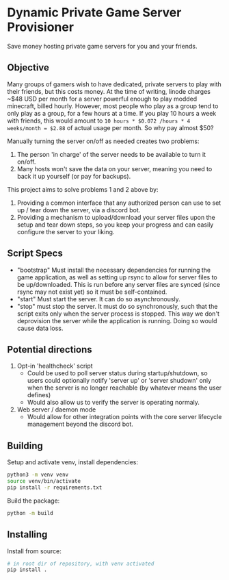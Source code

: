 # Dynamic Private Game Server Provisioner
Save money hosting private game servers for you and your friends.

## Objective
Many groups of gamers wish to have dedicated, private servers to play with their friends, but this costs money.
At the time of writing, linode charges ~$48 USD per month for a server powerful enough to play modded minecraft, billed hourly.
However, most people who play as a group tend to only play as a group, for a few hours at a time. 
If you play 10 hours a week with friends, this would amount to `10 hours * $0.072 /hours * 4 weeks/month = $2.88` of actual usage per month. 
So why pay almost $50?

Manually turning the server on/off as needed creates two problems:
1. The person 'in charge' of the server needs to be available to turn it on/off.
2. Many hosts won't save the data on your server, meaning you need to back it up yourself (or pay for backups).


This project aims to solve problems 1 and 2 above by:
1. Providing a common interface that any authorized person can use to set up / tear down the server, via a discord bot.
2. Providing a mechanism to upload/download your server files upon the setup and tear down steps, so you keep your progress and can easily configure the server to your liking.

## Script Specs
* "bootstrap" Must install the necessary dependencies for running the game application, as well as setting up rsync to allow for server files to be up/downloaded. This is run before any server files are synced (since rsync may not exist yet) so it must be self-contained.
* "start" Must start the server. It can do so asynchronously.
* "stop" must stop the server. It must do so synchronously, such that the script exits only when the server process is stopped. This way we don't deprovision the server while the application is running. Doing so would cause data loss.

## Potential directions
1. Opt-in 'healthcheck' script
    * Could be used to poll server status during startup/shutdown, so users could optionally notify 'server up' or 'server shudown' only when the server is no longer reachable (by whatever means the user defines)
    * Would also allow us to verify the server is operating normaly.
2. Web server / daemon mode
    * Would allow for other integration points with the core server lifecycle management beyond the discord bot.

## Building
Setup and activate venv, install dependencies:
```bash
python3 -m venv venv
source venv/bin/activate
pip install -r requirements.txt
```

Build the package:
```bash
python -m build
```

## Installing
Install from source:
```bash
# in root dir of repository, with venv activated
pip install .
```